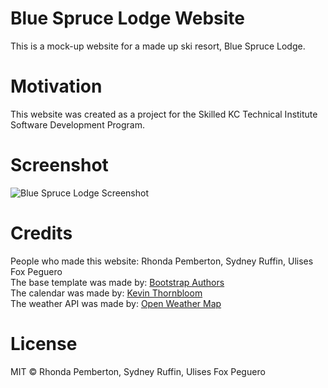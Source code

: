 # Blue Spruce Lodge Website  
This is a mock-up website for a made up ski resort, Blue Spruce Lodge.

# Motivation  
This website was created as a project for the Skilled KC Technical Institute Software Development Program.

# Screenshot

![Blue Spruce Lodge Screenshot](https://github.com/UlisesPeguero/ski-resort/blob/develop/img/web-preview.png)
 
# Credits  
People who made this website: Rhonda Pemberton, Sydney Ruffin, Ulises Fox Peguero  
The base template was made by: [Bootstrap Authors](https://startbootstrap.com/template/modern-business)  
The calendar was made by: [Kevin Thornbloom](https://github.com/kthornbloom/Monthly)  
The weather API was made by: [Open Weather Map](https://openweathermap.org/api)  
 
# License  
MIT © Rhonda Pemberton, Sydney Ruffin, Ulises Fox Peguero
